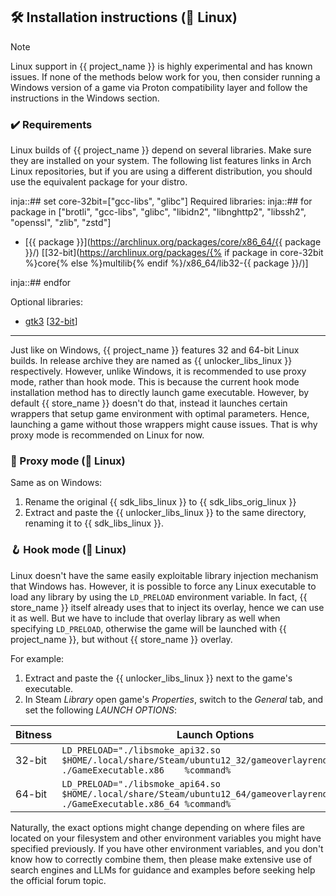 ## 🛠️ Installation instructions (🐧 Linux)

> [!NOTE]
> Linux support in {{ project_name }} is highly experimental and has known issues.
> If none of the methods below work for you, then consider running a Windows version of a game
> via Proton compatibility layer and follow the instructions in the Windows section.


### ✔️ Requirements

Linux builds of {{ project_name }} depend on several libraries. Make sure they are installed on your system.
The following list features links in Arch Linux repositories, but if you are using a different distribution,
you should use the equivalent package for your distro.

inja::## set core-32bit=["gcc-libs", "glibc"]
Required libraries:
inja::## for package in ["brotli", "gcc-libs", "glibc", "libidn2", "libnghttp2", "libssh2", "openssl", "zlib", "zstd"]
- [{{ package }}](https://archlinux.org/packages/core/x86_64/{{ package }}/)
  [[32-bit](https://archlinux.org/packages/{% if package in core-32bit %}core{% else %}multilib{% endif %}/x86_64/lib32-{{ package }}/)]

inja::## endfor

Optional libraries:
- [gtk3](https://archlinux.org/packages/extra/x86_64/gtk3/)
  [[32-bit](https://archlinux.org/packages/multilib/x86_64/lib32-gtk3/)]

---

Just like on Windows, {{ project_name }} features 32 and 64-bit Linux builds.
In release archive they are named as {{ unlocker_libs_linux }} respectively.
However, unlike Windows, it is recommended to use proxy mode, rather than hook mode.
This is because the current hook mode installation method has to directly launch game
executable. However, by default {{ store_name }} doesn't do that, instead it launches certain wrappers
that setup game environment with optimal parameters. Hence, launching a game without those
wrappers might cause issues. That is why proxy mode is recommended on Linux for now.

### 🔀 Proxy mode (🐧 Linux)

Same as on Windows:
1. Rename the original {{ sdk_libs_linux }} to {{ sdk_libs_orig_linux }}
2. Extract and paste the {{ unlocker_libs_linux }} to the same directory, renaming it to {{ sdk_libs_linux }}.

### 🪝 Hook mode (🐧 Linux)

Linux doesn't have the same easily exploitable library injection mechanism that Windows has.
However, it is possible to force any Linux executable to load any library by using the
`LD_PRELOAD` environment variable. In fact, {{ store_name }} itself already uses that to inject its overlay,
hence we can use it as well. But we have to include that overlay library as well when specifying
`LD_PRELOAD`, otherwise the game will be launched with {{ project_name }}, but without {{ store_name }} overlay.

For example:

1. Extract and paste the {{ unlocker_libs_linux }} next to the game's executable.
2. In Steam _Library_ open game's _Properties_, switch to the _General_ tab, and set the following _LAUNCH OPTIONS_:

| Bitness | Launch Options                                                                                                                   |
|---------|----------------------------------------------------------------------------------------------------------------------------------|
| 32-bit  | `LD_PRELOAD="./libsmoke_api32.so $HOME/.local/share/Steam/ubuntu12_32/gameoverlayrenderer.so" ./GameExecutable.x86    %command%` |
| 64-bit  | `LD_PRELOAD="./libsmoke_api64.so $HOME/.local/share/Steam/ubuntu12_64/gameoverlayrenderer.so" ./GameExecutable.x86_64 %command%` |

Naturally, the exact options might change depending on where files are located on your filesystem
and other environment variables you might have specified previously.
If you have other environment variables, and you don't know how to correctly combine them,
then please make extensive use of search engines and LLMs for guidance and examples
before seeking help the official forum topic.
